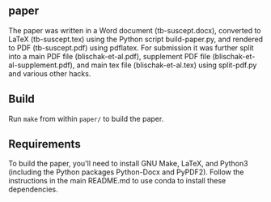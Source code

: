 ## paper

The paper was written in a Word document (tb-suscept.docx), converted
to LaTeX (tb-suscept.tex) using the Python script build-paper.py, and
rendered to PDF (tb-suscept.pdf) using pdflatex. For submission it was
further split into a main PDF file (blischak-et-al.pdf), supplement
PDF file (blischak-et-al-supplement.pdf), and main tex file
(blischak-et-al.tex) using split-pdf.py and various other hacks.

## Build

Run `make` from within `paper/` to build the paper.

## Requirements

To build the paper, you'll need to install GNU Make, LaTeX, and
Python3 (including the Python packages Python-Docx and PyPDF2). Follow
the instructions in the main README.md to use conda to install these
dependencies.

